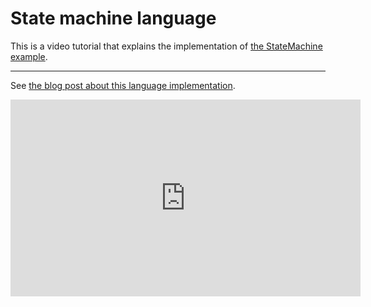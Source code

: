 # State machine language

This is a video tutorial that explains the implementation of [the StateMachine example](https://github.com/textX/textX/tree/master/examples/StateMachine).

---

See [the blog post about this language
implementation](http://igordejanovic.net/2016/05/06/implementing-martin-fowler-state-machine-dsl-in-textx/).


<iframe width="560" height="315" src="https://www.youtube.com/embed/HI14jk0JIR0" frameborder="0" allowfullscreen></iframe>
